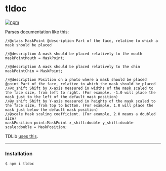 # tldoc

[![npm](https://img.shields.io/npm/v/tldoc.svg)](https://www.npmjs.com/package/tldoc)

Parses documentation like this:

```tl
//@class MaskPoint @description Part of the face, relative to which a mask should be placed

//@description A mask should be placed relatively to the mouth
maskPointMouth = MaskPoint;

//@description A mask should be placed relatively to the chin
maskPointChin = MaskPoint;

//@description Position on a photo where a mask should be placed @point Part of the face, relative to which the mask should be placed
//@x_shift Shift by X-axis measured in widths of the mask scaled to the face size, from left to right. (For example, -1.0 will place the mask just to the left of the default mask position)
//@y_shift Shift by Y-axis measured in heights of the mask scaled to the face size, from top to bottom. (For example, 1.0 will place the mask just below the default mask position)
//@scale Mask scaling coefficient. (For example, 2.0 means a doubled size)
maskPosition point:MaskPoint x_shift:double y_shift:double scale:double = MaskPosition;
```


TDLib [uses this](https://github.com/tdlib/td/blob/d1f1a14a37c8f11fb5ff82615678837f872eb752/td/generate/scheme/td_api.tl).

---

### Installation

```console
$ npm i tldoc
```

